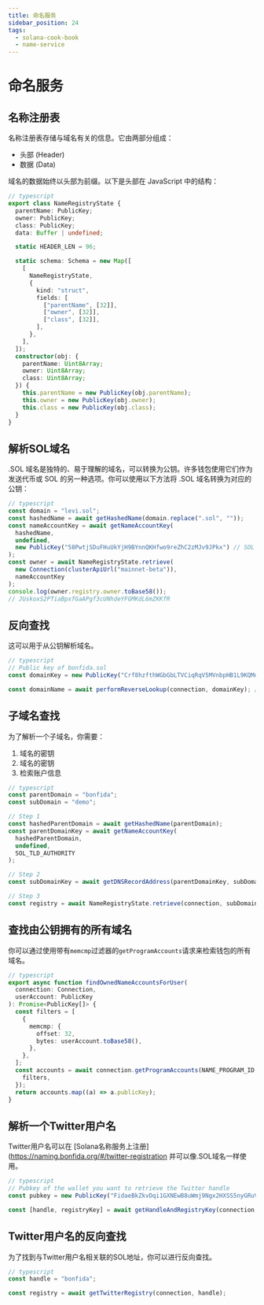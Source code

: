 ```yaml
---
title: 命名服务
sidebar_position: 24
tags:
  - solana-cook-book
  - name-service
---
```


# 命名服务

## 名称注册表

名称注册表存储与域名有关的信息。它由两部分组成：

- 头部 (Header)
- 数据 (Data)

域名的数据始终以头部为前缀。以下是头部在 JavaScript 中的结构：


```typescript
// typescript
export class NameRegistryState {
  parentName: PublicKey;
  owner: PublicKey;
  class: PublicKey;
  data: Buffer | undefined;

  static HEADER_LEN = 96;

  static schema: Schema = new Map([
    [
      NameRegistryState,
      {
        kind: "struct",
        fields: [
          ["parentName", [32]],
          ["owner", [32]],
          ["class", [32]],
        ],
      },
    ],
  ]);
  constructor(obj: {
    parentName: Uint8Array;
    owner: Uint8Array;
    class: Uint8Array;
  }) {
    this.parentName = new PublicKey(obj.parentName);
    this.owner = new PublicKey(obj.owner);
    this.class = new PublicKey(obj.class);
  }
}

```

## 解析SOL域名

.SOL 域名是独特的、易于理解的域名，可以转换为公钥。许多钱包使用它们作为发送代币或 SOL 的另一种选项。你可以使用以下方法将 .SOL 域名转换为对应的公钥：


```typescript
// typescript
const domain = "levi.sol";
const hashedName = await getHashedName(domain.replace(".sol", ""));
const nameAccountKey = await getNameAccountKey(
  hashedName,
  undefined,
  new PublicKey("58PwtjSDuFHuUkYjH9BYnnQKHfwo9reZhC2zMJv9JPkx") // SOL TLD Authority
);
const owner = await NameRegistryState.retrieve(
  new Connection(clusterApiUrl("mainnet-beta")),
  nameAccountKey
);
console.log(owner.registry.owner.toBase58());
// JUskoxS2PTiaBpxfGaAPgf3cUNhdeYFGMKdL6mZKKfR

```


## 反向查找

这可以用于从公钥解析域名。


```typescript
// typescript
// Public key of bonfida.sol
const domainKey = new PublicKey("Crf8hzfthWGbGbLTVCiqRqV5MVnbpHB1L9KQMd6gsinb");

const domainName = await performReverseLookup(connection, domainKey); // bonfida

```


## 子域名查找

为了解析一个子域名，你需要：

1. 域名的密钥
2. 域名的密钥
3. 检索账户信息

```typescript
// typescript
const parentDomain = "bonfida";
const subDomain = "demo";

// Step 1
const hashedParentDomain = await getHashedName(parentDomain);
const parentDomainKey = await getNameAccountKey(
  hashedParentDomain,
  undefined,
  SOL_TLD_AUTHORITY
);

// Step 2
const subDomainKey = await getDNSRecordAddress(parentDomainKey, subDomain);

// Step 3
const registry = await NameRegistryState.retrieve(connection, subDomainKey);

```

## 查找由公钥拥有的所有域名

你可以通过使用带有`memcmp`过滤器的`getProgramAccounts`请求来检索钱包的所有域名。

```typescript
// typescript
export async function findOwnedNameAccountsForUser(
  connection: Connection,
  userAccount: PublicKey
): Promise<PublicKey[]> {
  const filters = [
    {
      memcmp: {
        offset: 32,
        bytes: userAccount.toBase58(),
      },
    },
  ];
  const accounts = await connection.getProgramAccounts(NAME_PROGRAM_ID, {
    filters,
  });
  return accounts.map((a) => a.publicKey);
}

```


## 解析一个Twitter用户名

Twitter用户名可以在 [Solana名称服务上注册](https://naming.bonfida.org/#/twitter-registration 并可以像.SOL域名一样使用。

```typescript
// typescript
// Pubkey of the wallet you want to retrieve the Twitter handle
const pubkey = new PublicKey("FidaeBkZkvDqi1GXNEwB8uWmj9Ngx2HXSS5nyGRuVFcZ");

const [handle, registryKey] = await getHandleAndRegistryKey(connection, pubkey);

```

## Twitter用户名的反向查找

为了找到与Twitter用户名相关联的SOL地址，你可以进行反向查找。

```typescript
// typescript
const handle = "bonfida";

const registry = await getTwitterRegistry(connection, handle);

```
